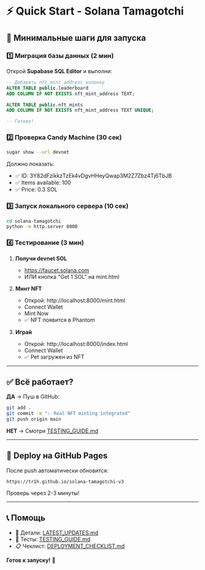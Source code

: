 # ⚡ Quick Start - Solana Tamagotchi

## 🎯 Минимальные шаги для запуска

### 1️⃣ Миграция базы данных (2 мин)

Открой **Supabase SQL Editor** и выполни:

```sql
-- Добавить nft_mint_address колонку
ALTER TABLE public.leaderboard 
ADD COLUMN IF NOT EXISTS nft_mint_address TEXT;

ALTER TABLE public.nft_mints 
ADD COLUMN IF NOT EXISTS nft_mint_address TEXT UNIQUE;

-- Готово!
```

### 2️⃣ Проверка Candy Machine (30 сек)

```bash
sugar show --url devnet
```

Должно показать:
- ✅ ID: 3Y82dFzikkzTzEk4vDgvHHeyQwap3M2Z7Zbz4Tj6TbJB
- ✅ Items available: 100
- ✅ Price: 0.3 SOL

### 3️⃣ Запуск локального сервера (10 сек)

```bash
cd solana-tamagotchi
python -m http.server 8000
```

### 4️⃣ Тестирование (3 мин)

1. **Получи devnet SOL**
   - https://faucet.solana.com
   - ИЛИ кнопка "Get 1 SOL" на mint.html

2. **Минт NFT**
   - Открой: http://localhost:8000/mint.html
   - Connect Wallet
   - Mint Now
   - ✅ NFT появится в Phantom

3. **Играй**
   - Открой: http://localhost:8000/index.html
   - Connect Wallet
   - ✅ Pet загружен из NFT

---

## ✅ Всё работает?

**ДА** → Пуш в GitHub:
```bash
git add .
git commit -m "✨ Real NFT minting integrated"
git push origin main
```

**НЕТ** → Смотри [TESTING_GUIDE.md](./TESTING_GUIDE.md)

---

## 🚀 Deploy на GitHub Pages

После push автоматически обновится:
```
https://tr1h.github.io/solana-tamagotchi-v3
```

Проверь через 2-3 минуты!

---

## 📞 Помощь

- 📖 Детали: [LATEST_UPDATES.md](./LATEST_UPDATES.md)
- 🧪 Тесты: [TESTING_GUIDE.md](./TESTING_GUIDE.md)
- 📋 Чеклист: [DEPLOYMENT_CHECKLIST.md](./DEPLOYMENT_CHECKLIST.md)

**Готов к запуску!** 🎉

